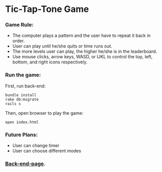 # Tic-Tap-Tone Game

### Game Rule:
- The computer plays a pattern and the user have to repeat it back in order.
- User can play until he/she quits or time runs out.
- The more levels user can play, the higher he/she is in the leaderboard.
- Use mouse clicks, arrow keys, WASD, or IJKL to control the top, left, bottom, and right icons respectively.

### Run the game:
First, run back-end:
```
bundle install
rake db:migrate
rails s
```
Then, open browser to play the game:
```
open index.html
```

### Future Plans:
- User can change timer
- User can choose different modes

### [Back-end-page](https://github.com/linh4/tic-tap-tone-back-end).
